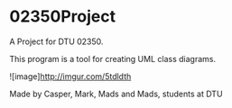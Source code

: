02350Project
============

A Project for DTU 02350.

This program is a tool for creating UML class diagrams.

![image]http://imgur.com/5tdldth

Made by Casper, Mark, Mads and Mads, students at DTU
